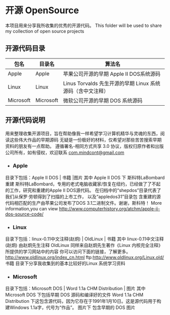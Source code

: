 #  开源 OpenSource
本项目用来分享我所收集的优秀的开源代码。
This folder will be used to share my collection of open source projects

## 开源代码目录
包名 | 目录名 | 算法名 |
-----| ------ |--------|
Apple | Apple |苹果公司开源的早期 Apple II DOS系统源码
Linux | Linux | Linus Torvalds 先生开源的早期 Linux 系统源码（含中文注释）
Microsoft | Microsoft |微软公司开源的早期 DOS 系统源码 

## 开源代码说明
用来整理收集开源项目，旨在帮助像我一样希望学习计算机精华与灵魂的东西，阅读这些伟大作品的早期源码
无疑是一份极好的材料，仅希望对那些苦苦搜索早期资料的朋友有一点帮助。
遵循署名-相同方式共享 3.0 协议，版权归原作者和出版公司所有，如有侵权，欢迎联系 com.mindcont@gmail.com

* ### Apple
目录下包括：Apple II DOS | 书籍 |图片
其中 Apple II DOS 下 斯科特LaBombard 重建
斯科特LaBombard，专用的老式电脑收藏家/恢复在纽约，已经做了了不起的工作，研究和重建的Apple II DOS源代码。
在归档中的“shepdos”目录代表了我们从保罗·劳顿得到了扫描的上市工作，
以及“appledos31”目录包 ​​含重建的源代码相匹配的生产由苹果公司发布了DOS 3.1二进制文件。谢谢，斯科特！
More information,you can view http://www.computerhistory.org/atchm/apple-ii-dos-source-code/

* ### Linux
目录下包括：linux-0.11中文注释(赵炯) | OldLinux | 书籍
其中 
linux-0.11中文注释(赵炯) 由赵炯先生注释
OldLinux 同样来自赵炯先生著作《Linux 内核完全注释》所提供的学习网站中的内容
你可以访问下面的链接，了解更多。
http://www.oldlinux.org/index_cn.html
ftp:http://www.oldlinux.org/Linux.old/
书籍 目录下分享我收集到的基本比较好的Linux 系统学习资料

* ### Microsoft
目录下包括：Microsoft DOS | Word 1.1a CHM Distribution | 图片
其中 Microsoft DOS 下包括早期 DOS 源码和编译好的文件
Word 1.1a CHM Distribution 下这包含源代码，因为它存在于1991年1月10日。这是源代码用于构建Windows 1.1a字，代号为“作品”。
图片下 包含早期的 DOS 图片